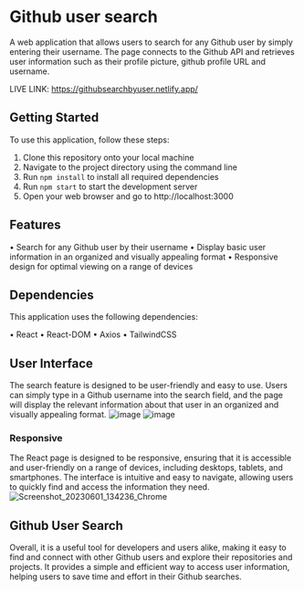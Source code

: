 # Github user search

A web application that allows users to search for any Github user by simply entering their username. The page connects to the Github API and retrieves user information such as their profile picture, github profile URL and username.

LIVE LINK: https://githubsearchbyuser.netlify.app/

## Getting Started

To use this application, follow these steps:

1. Clone this repository onto your local machine
2. Navigate to the project directory using the command line
3. Run `npm install` to install all required dependencies
4. Run `npm start` to start the development server
5. Open your web browser and go to http://localhost:3000

## Features

• Search for any Github user by their username
• Display basic user information in an organized and visually appealing format
• Responsive design for optimal viewing on a range of devices

## Dependencies

This application uses the following dependencies:

• React
• React-DOM
• Axios
• TailwindCSS

## User Interface

The search feature is designed to be user-friendly and easy to use. Users can simply type in a Github username into the search field, and the page will display the relevant information about that user in an organized and visually appealing format.
![image](https://github.com/claraaziz/githubuserssearch/assets/61804184/3aca6247-8123-4e9c-98d0-e7b6dd894bf8)
![image](https://github.com/claraaziz/githubuserssearch/assets/61804184/8de5ac5c-fdfd-496f-a654-108cc1908490)

### Responsive

The React page is designed to be responsive, ensuring that it is accessible and user-friendly on a range of devices, including desktops, tablets, and smartphones. The interface is intuitive and easy to navigate, allowing users to quickly find and access the information they need.
![Screenshot_20230601_134236_Chrome](https://github.com/claraaziz/githubuserssearch/assets/61804184/6ce93903-95b6-45f9-aba7-9a7ef9f3bdd9)

## Github User Search

Overall, it is a useful tool for developers and users alike, making it easy to find and connect with other Github users and explore their repositories and projects. It provides a simple and efficient way to access user information, helping users to save time and effort in their Github searches.

